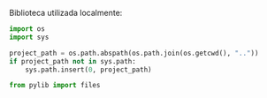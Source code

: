 Biblioteca utilizada localmente:
```py
import os
import sys

project_path = os.path.abspath(os.path.join(os.getcwd(), "..")) 
if project_path not in sys.path:
    sys.path.insert(0, project_path)

from pylib import files
```